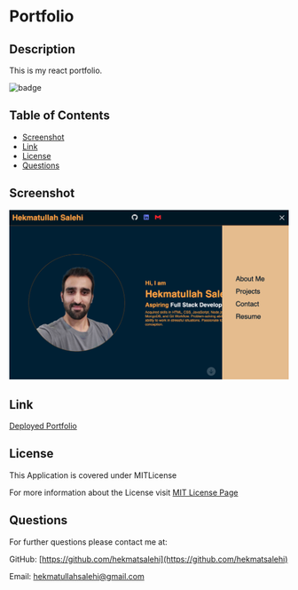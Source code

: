 # Portfolio
## Description
This is my react portfolio.

![badge](https://img.shields.io/badge/license-MITLicense-brightgreen)

## Table of Contents
* [Screenshot](#Screenshot)
* [Link](#Link)
* [License](#License)
* [Questions](#Questions)
 
## Screenshot
![Portfolio Screenshot](./src/images/PortfolioScreenshot.png)

## Link
[Deployed Portfolio](https://hekmatsalehi.github.io/portfolio)

## License
This Application is covered under MITLicense

For more information about the License visit [MIT License Page](https://choosealicense.com/licenses/mit/)
## Questions
For further questions please contact me at:

GitHub: [https://github.com/hekmatsalehi](https://github.com/hekmatsalehi)

Email: [hekmatullahsalehi@gmail.com](mailto:hekmatullahsalehi@gmail.com)